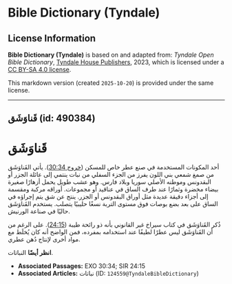 # Bible Dictionary (Tyndale)

## License Information

**Bible Dictionary (Tyndale)** is based on and adapted from: _Tyndale Open Bible Dictionary_, [Tyndale House Publishers](https://tyndaleopenresources.com/), 2023, which is licensed under a [CC BY-SA 4.0 license](https://creativecommons.org/licenses/by-sa/4.0/legalcode.en).

This markdown version (created `2025-10-20`) is provided under the same license.



--------------------------------

## قَناوَشَق (id: 490384)

قَناوَشَق
=========

أحد المكونات المستخدمة في صنع عطر خاص للمسكن ([خروج 30:34](https://ref.ly/Exod30:34)). يأتي القَناوَشَق من صمغ شمعي بني اللون يفرز من الجزء السفلي من نبات ينتمي إلى عائلة الجزر أو البقدونس وموطنه الأصلي سوريا وبلاد فارس. وهو عشب طويل يحمل أزهارًا صغيرة بيضاء مخضرة وثمارًا عند طرف الساق في عناقيد أو مجموعات. أوراقه مركبة ومقسمة إلى أجزاء دقيقة عديدة مثل أوراق البقدونس أو الجزر. ينتج عن شق يتم إجراؤه في الساق على بعد بضع بوصات فوق مستوى التربة نسغًا حليبيًا يتصلب. يستخدم القَناوَشَق حاليًا في صناعة الورنيش.

ذُكر القَناوَشَق في كتاب سيراخ غير القانوني بأنه ذو رائحة طيبة ([24:15](https://ref.ly/Sir24:15)). على الرغم من أن القَناوَشَق ليس عطرًا لطيفًا عند استخدامه بمفرده، فمن الواضح أنه كان يُخلَط مع مواد أخرى لإنتاج دُهن عطري.

**انظر أيضًا** النباتات.

* **Associated Passages:** EXO 30:34; SIR 24:15
* **Associated Articles:** نباتات (ID: `124559@TyndaleBibleDictionary`)

